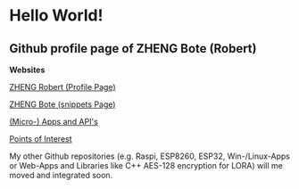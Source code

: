 # Hello World!

## Github profile page of ZHENG Bote (Robert)

**Websites**

[ZHENG Robert (Profile Page)](https://www.robert.hase-zheng.net/)

[ZHENG Bote (snippets Page)](https://www.bote.hase-zheng.net/)

[(Micro-) Apps and API's](https://www.hase-zheng.net/)

[Points of Interest](https://www.flag-me.info/)


My other Github repositories (e.g. Raspi, ESP8260, ESP32, Win-/Linux-Apps or Web-Apps and Libraries like C++ AES-128 encryption for LORA) will me moved and integrated soon.
